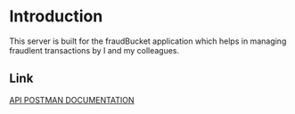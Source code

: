 # Introduction

This server is built for the fraudBucket application which helps in managing fraudlent transactions by I and my colleagues.

## Link

[API POSTMAN DOCUMENTATION](https://documenter.getpostman.com/view/30461260/2sA3rxqtZx)
